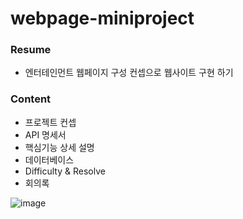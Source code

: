 # webpage-miniproject

### Resume 
- 엔터테인먼트 웹페이지 구성 컨셉으로 웹사이트 구현 하기

### Content
- 프로젝트 컨셉
- API 명세서 
- 핵심기능 상세 설명 
- 데이터베이스
- Difficulty & Resolve
- 회의록 

![image](https://user-images.githubusercontent.com/66653030/225814641-a56759f9-e743-4dc8-b7c7-44b5ce071d73.png)

